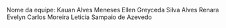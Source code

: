 Nome da equipe: 
Kauan Alves Meneses
Ellen Greyceda Silva Alves
Renara Evelyn Carlos Moreira
Leticia Sampaio de Azevedo
